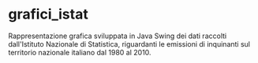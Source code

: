# grafici_istat
Rappresentazione grafica sviluppata in Java Swing dei dati raccolti dall'Istituto Nazionale di Statistica, riguardanti le emissioni di inquinanti sul territorio nazionale italiano dal 1980 al 2010.
